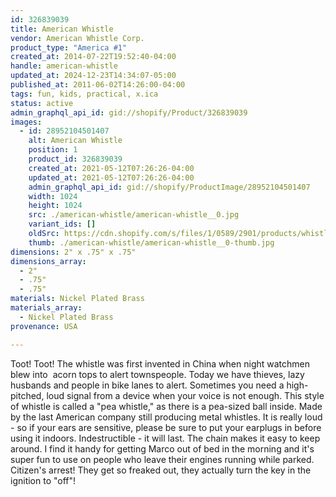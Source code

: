 ```yaml
---
id: 326839039
title: American Whistle
vendor: American Whistle Corp.
product_type: "America #1"
created_at: 2014-07-22T19:52:40-04:00
handle: american-whistle
updated_at: 2024-12-23T14:34:07-05:00
published_at: 2011-06-02T14:26:00-04:00
tags: fun, kids, practical, x.ica
status: active
admin_graphql_api_id: gid://shopify/Product/326839039
images:
  - id: 28952104501407
    alt: American Whistle
    position: 1
    product_id: 326839039
    created_at: 2021-05-12T07:26:26-04:00
    updated_at: 2021-05-12T07:26:26-04:00
    admin_graphql_api_id: gid://shopify/ProductImage/28952104501407
    width: 1024
    height: 1024
    src: ./american-whistle/american-whistle__0.jpg
    variant_ids: []
    oldSrc: https://cdn.shopify.com/s/files/1/0589/2901/products/whistle_5638.jpg?v=1620818786
    thumb: ./american-whistle/american-whistle__0-thumb.jpg
dimensions: 2" x .75" x .75"
dimensions_array:
  - 2"
  - .75"
  - .75"
materials: Nickel Plated Brass
materials_array:
  - Nickel Plated Brass
provenance: USA

---
```


Toot! Toot! The whistle was first invented in China when night watchmen blew into  acorn tops to alert townspeople. Today we have thieves, lazy husbands and people in bike lanes to alert. Sometimes you need a high-pitched, loud signal from a device when your voice is not enough. This style of whistle is called a "pea whistle," as there is a pea-sized ball inside. Made by the last American company still producing metal whistles. It is really loud - so if your ears are sensitive, please be sure to put your earplugs in before using it indoors. Indestructible - it will last. The chain makes it easy to keep around. I find it handy for getting Marco out of bed in the morning and it's super fun to use on people who leave their engines running while parked. Citizen's arrest! They get so freaked out, they actually turn the key in the ignition to "off"!
